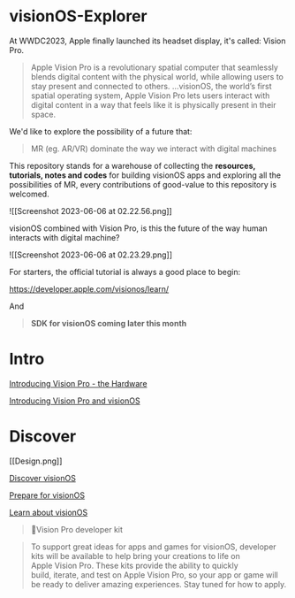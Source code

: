 # visionOS-Explorer

At WWDC2023, Apple finally launched its headset display, it's called: Vision Pro.

> Apple Vision Pro is a revolutionary spatial computer that seamlessly blends digital content with the physical world, while allowing users to stay present and connected to others.
> ...visionOS, the world’s first spatial operating system, Apple Vision Pro lets users interact with digital content in a way that feels like it is physically present in their space.

We'd like to explore the possibility of a future that:

> MR (eg. AR/VR) dominate the way we interact with digital machines

This repository stands for a warehouse of collecting the **resources, tutorials, notes and codes** for building visionOS apps and exploring all the possibilities of MR, every contributions of good-value to this repository is welcomed.

![[Screenshot 2023-06-06 at 02.22.56.png]]

visionOS combined with Vision Pro, is this the future of the way human interacts with digital machine?

![[Screenshot 2023-06-06 at 02.23.29.png]]

For starters, the official tutorial is always a good place to begin:

https://developer.apple.com/visionos/learn/

And

> **SDK  for visionOS coming later this month**

# Intro
[Introducing Vision Pro - the Hardware](https://www.apple.com/apple-vision-pro/)

[Introducing Vision Pro and visionOS](https://developer.apple.com/news/?id=p7g1u5kk)

# Discover

[[Design.png]]

[Discover visionOS](https://developer.apple.com/visionos/)

[Prepare for visionOS](https://developer.apple.com/visionos/prepare/)

[Learn about visionOS](https://developer.apple.com/visionos/learn/)

> Vision Pro developer kit

> To support great ideas for apps and games for visionOS, developer kits will be available to help bring your creations to life on Apple Vision Pro. These kits provide the ability to quickly build, iterate, and test on Apple Vision Pro, so your app or game will be ready to deliver amazing experiences. Stay tuned for how to apply.

